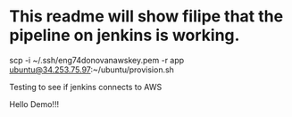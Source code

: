 # This readme will show filipe that the pipeline on jenkins is working.

scp -i ~/.ssh/eng74donovanawskey.pem -r app ubuntu@34.253.75.97:~/ubuntu/provision.sh

Testing to see if jenkins connects to AWS

Hello Demo!!!